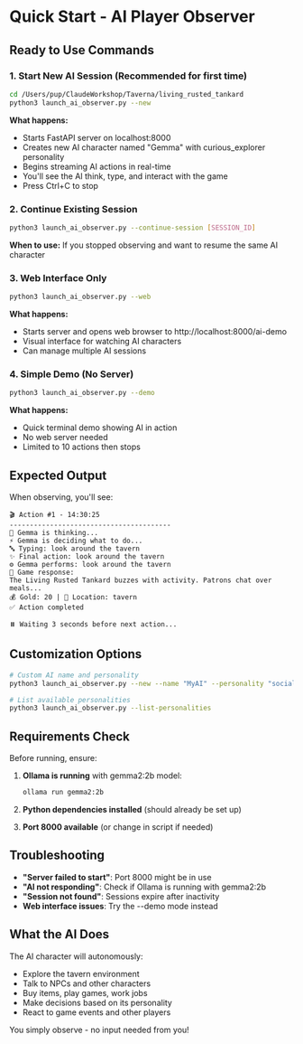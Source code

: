 # Quick Start - AI Player Observer

## Ready to Use Commands

### 1. Start New AI Session (Recommended for first time)
```bash
cd /Users/pup/ClaudeWorkshop/Taverna/living_rusted_tankard
python3 launch_ai_observer.py --new
```

**What happens:**
- Starts FastAPI server on localhost:8000
- Creates new AI character named "Gemma" with curious_explorer personality
- Begins streaming AI actions in real-time
- You'll see the AI think, type, and interact with the game
- Press Ctrl+C to stop

### 2. Continue Existing Session  
```bash
python3 launch_ai_observer.py --continue-session [SESSION_ID]
```

**When to use:** If you stopped observing and want to resume the same AI character

### 3. Web Interface Only
```bash
python3 launch_ai_observer.py --web
```

**What happens:**
- Starts server and opens web browser to http://localhost:8000/ai-demo
- Visual interface for watching AI characters
- Can manage multiple AI sessions

### 4. Simple Demo (No Server)
```bash
python3 launch_ai_observer.py --demo
```

**What happens:**
- Quick terminal demo showing AI in action
- No web server needed
- Limited to 10 actions then stops

## Expected Output

When observing, you'll see:

```
🎬 Action #1 - 14:30:25
----------------------------------------
💭 Gemma is thinking...
⚡ Gemma is deciding what to do...
🔤 Typing: look around the tavern
✨ Final action: look around the tavern
⚙️ Gemma performs: look around the tavern
📝 Game response:
The Living Rusted Tankard buzzes with activity. Patrons chat over meals...
💰 Gold: 20 | 📍 Location: tavern
✅ Action completed

⏸️ Waiting 3 seconds before next action...
```

## Customization Options

```bash
# Custom AI name and personality
python3 launch_ai_observer.py --new --name "MyAI" --personality "social_butterfly"

# List available personalities
python3 launch_ai_observer.py --list-personalities
```

## Requirements Check

Before running, ensure:

1. **Ollama is running** with gemma2:2b model:
   ```bash
   ollama run gemma2:2b
   ```

2. **Python dependencies installed** (should already be set up)

3. **Port 8000 available** (or change in script if needed)

## Troubleshooting

- **"Server failed to start"**: Port 8000 might be in use
- **"AI not responding"**: Check if Ollama is running with gemma2:2b
- **"Session not found"**: Sessions expire after inactivity
- **Web interface issues**: Try the --demo mode instead

## What the AI Does

The AI character will autonomously:
- Explore the tavern environment
- Talk to NPCs and other characters  
- Buy items, play games, work jobs
- Make decisions based on its personality
- React to game events and other players

You simply observe - no input needed from you!
